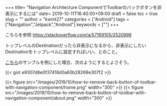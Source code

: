 +++
title= "Navigation Architecture ComponentでToolbarのバックボタンを非表示にするには"
date= 2019-10-11T16:40:00+09:00
draft = false
toc = true
slug = ""
author = "kwmt27"
categories = ["Android"]
tags = ["Navigation","Jetpack","Android"]
keywords = [""]
+++

こちらを参照 https://stackoverflow.com/a/57169105/2520998



トップレベルのDestinationだったら非表示になるから、非表示にしたいDestinationをトップレベルに設定すればいい、とのこと。


[こちら](https://github.com/android/architecture-components-samples/blob/master/NavigationAdvancedSample/app/src/main/java/com/example/android/navigationadvancedsample/MainActivity.kt#L68)のサンプルを例にした場合、次のようにするとよさそう。

{{< gist e9307d8e0f37418d0a60b28269e307f2 >}}


{{< figure src="/images/2019/10/how-to-remove-back-button-of-toolbar-with-navigation-component/home.png" width="300" >}}
{{< figure src="/images/2019/10/how-to-remove-back-button-of-toolbar-with-navigation-component/about.png" width="300" >}}


